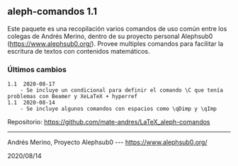 ## aleph-comandos 1.1

Este paquete es una recopilación varios comandos de uso común entre los colegas de Andrés Merino, dentro de su proyecto personal Alephsub0 (https://www.alephsub0.org/).  Provee multiples comandos para facilitar la escritura de textos con contenidos matemáticos.

### Últimos cambios

```
1.1  2020-08-17
    - Se incluye un condicional para definir el comando \C que tenía problemas con Beamer y XeLaTeX + hyperref
1.1  2020-08-14
    - Se incluye algunos comandos con espacios como \qDimp y \qImp
```

Repositorio:  https://github.com/mate-andres/LaTeX_aleph-comandos

________
Andrés Merino,
Proyecto Alephsub0 --- https://www.alephsub0.org/

2020/08/14
